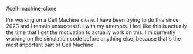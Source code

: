 #cell-machine-clone 

I'm working on a Cell Machine clone. I have been trying to do this since 2023 and I remain unsuccessful with my attempts. I feel like this is actually the time that I get the motivation to actually work on this. I'm currently working on the simulation code before anything else, because that's the most important part of Cell Machine.